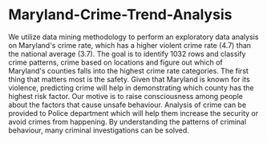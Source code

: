 # Maryland-Crime-Trend-Analysis
We utilize data mining methodology to perform an exploratory data analysis on Maryland's crime rate, which has a higher violent crime rate (4.7) than the national average (3.7). The goal is to identify 1032 rows and classify crime patterns, crime based on locations and figure out which of Maryland's counties falls into the highest crime rate categories. The first thing that matters most is the safety. Given that Maryland is known for its violence, predicting crime will help in demonstrating which county has the highest risk factor. Our motive is to raise consciousness among people about the factors that cause unsafe behaviour. Analysis of crime can be provided to Police department which will help them increase the security or avoid crimes from happening. By understanding the patterns of criminal behaviour, many criminal investigations can be solved.
